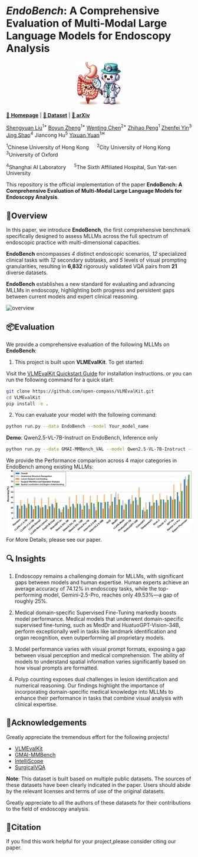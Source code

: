 # *EndoBench*: A Comprehensive Evaluation of Multi-Modal Large Language Models for Endoscopy Analysis

<p align="center">
  <img src="./assets/logo.png" alt="" width="120" height="120">
</p>

<!-- <i>The avatar is generated by DALLE-3.</i> -->

[🤖 **Homepage**](https://cuhk-aim-group.github.io/EndoBench.github.io/) | [**🤗 Dataset**](https://huggingface.co/datasets/Saint-lsy/EndoBench) | [**📖 arXiv**]()

[Shengyuan Liu](https://scholar.google.com/citations?user=ZveKOXkAAAAJ&hl=zh-CN)<sup>1*</sup> [Boyun Zheng](https://scholar.google.com/citations?user=ZveKOXkAAAAJ&hl=zh-CN)<sup>1*</sup> [Wenting Chen](https://o0t1ng0o.github.io/)<sup>2*</sup> [Zhihao Peng](https://zhihaopeng-cityu.github.io/ZhihaoPENG_homepage/)<sup>1</sup> [Zhenfei Yin](https://yinzhenfei.github.io/)<sup>3</sup> [Jing Shao](https://amandajshao.github.io/)<sup>4</sup> Jiancong Hu<sup>5</sup> [Yixuan Yuan](https://www.ee.cuhk.edu.hk/~yxyuan/people/people.htm)<sup>1✉</sup>


<sup>1</sup>Chinese University of Hong Kong &emsp; <sup>2</sup>City University of Hong Kong &emsp; <sup>3</sup>University of Oxford &emsp; 

<sup>4</sup>Shanghai AI Laboratory &emsp; <sup>5</sup>The Sixth Affiliated Hospital, Sun Yat-sen University &emsp;



This repository is the official implementation of the paper **EndoBench: A Comprehensive Evaluation of Multi-Modal Large Language Models for Endoscopy Analysis**.

## 🚀Overview

In this paper, we introduce **EndoBench**, the first comprehensive benchmark specifically designed to assess MLLMs across the full spectrum of endoscopic practice with multi-dimensional capacities. 

**EndoBench** encompasses *4* distinct endoscopic scenarios, *12* specialized clinical tasks with *12* secondary subtasks, and *5* levels of visual prompting granularities, resulting in **6,832** rigorously validated VQA pairs from **21** diverse datasets. 

**EndoBench** establishes a new standard for evaluating and advancing MLLMs in endoscopy, highlighting both progress and persistent gaps between current models and expert clinical reasoning.
 
![overview](assets/figure1.jpg)

## 📦Evaluation

We provide a comprehensive evaluation of the following MLLMs on **EndoBench**:

1. This project is built upon **VLMEvalKit**. To get started:

Visit the [VLMEvalKit Quickstart Guide](https://github.com/open-compass/VLMEvalKit/blob/main/docs/en/get_started/Quickstart.md) for installation instructions. or you can run the following command for a quick start:
```bash
git clone https://github.com/open-compass/VLMEvalKit.git
cd VLMEvalKit
pip install -e .
```

2. You can evaluate your model with the following command:
```bash
python run.py --data EndoBench --model Your_model_name 
```
**Demo**: Qwen2.5-VL-7B-Instruct on EndoBench, Inference only
```bash
python run.py --data GMAI-MMBench_VAL --model Qwen2.5-VL-7B-Instruct --mode infer
```

We provide the Performance comparison across 4 major categories in EndoBench among existing MLLMs:
![comparison](assets/comparison.jpg)
For More Details, please see our paper.
## 🔍 Insights
1. Endoscopy remains a challenging domain for MLLMs, with significant gaps between models and human expertise. Human experts achieve an average accuracy of 74.12\% in endoscopy tasks, while the top-performing model, Gemini-2.5-Pro, reaches only 49.53\%—a gap of roughly 25\%. 

2. Medical domain-specific Supervised Fine-Tuning markedly boosts model performance. Medical models that underwent domain-specific supervised fine-tuning, such as MedDr and HuatuoGPT-Vision-34B, perform exceptionally well in tasks like landmark identification and organ recognition, even outperforming all proprietary models.

3. Model performance varies with visual prompt formats, exposing a gap between visual perception and medical comprehension. The ability of models to understand spatial information varies significantly based on how visual prompts are formatted.


4. Polyp counting exposes dual challenges in lesion identification and numerical reasoning. Our findings highlight the importance of incorporating domain-specific medical knowledge into MLLMs to enhance their performance in tasks that combine visual analysis with clinical expertise.



## 🎈Acknowledgements
Greatly appreciate the tremendous effort for the following projects!
- [VLMEvalKit](https://github.com/open-compass/VLMEvalKit/tree/main)
- [GMAI-MMBench](https://uni-medical.github.io/GMAI-MMBench.github.io/)
- [IntelliScope](https://github.com/ai4colonoscopy/IntelliScope)
- [SurgicalVQA](https://github.com/lalithjets/Surgical_VQA)

**Note**: This dataset is built based on multiple public datasets. The sources of these datasets have been clearly indicated in the paper. Users should abide by the relevant licenses and terms of use of the original datasets.

Greatly appreciate to all the authors of these datasets for their contributions to the field of endoscopy analysis.

## 📜Citation
If you find this work helpful for your project,please consider citing our  paper.
